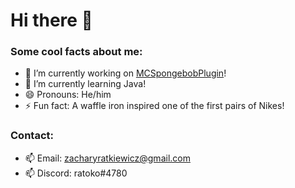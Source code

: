# Hi there 👋

### Some cool facts about me: 

- 🔭 I’m currently working on [MCSpongebobPlugin](https://github.com/RainbowDino567/mc-spongebob-plugin)!
- 🌱 I’m currently learning Java!
- 😄 Pronouns: He/him
- ⚡ Fun fact: A waffle iron inspired one of the first pairs of Nikes!

### Contact:

- 📫 Email: zacharyratkiewicz@gmail.com
- 📫 Discord: ratoko#4780
